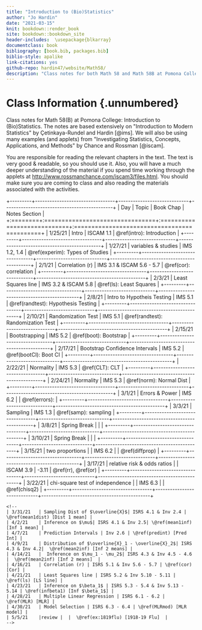 ```yaml
---
title: "Introduction to (Bio)Statistics"
author: "Jo Hardin"
date: "2021-03-15"
knit: bookdown::render_book
site: bookdown::bookdown_site
header-includes:  \usepackage{blkarray}
documentclass: book
bibliography: [book.bib, packages.bib]
biblio-style: apalike
link-citations: yes
github-repo: hardin47/website/Math58/
description: "Class notes for both Math 58 and Math 58B at Pomona College: Introduction to Statistics and Introduction to Biostatistics.  The notes are based extensively on Introduction to Modern Statistics by Çetinkaya-Rundel and Hardin Investigating Statistical Concepts, Applications, and Methods by Chance and Rossman."
---
```


# Class Information {.unnumbered}

Class notes for Math 58(B) at Pomona College: Introduction to (Bio)Statistics. The notes are based extensively on "Introduction to Modern Statistics" by Çetinkaya-Rundel and Hardin [@ims]. We will also be using many examples (and applets) from "Investigating Statistics, Concepts, Applications, and Methods" by Chance and Rossman [@iscam].

You are responsible for reading the relevant chapters in the text. The text is very good & readable, so you should use it. Also, you will have a much deeper understanding of the material if you spend time working through the applets at <http://www.rossmanchance.com/iscam3/files.html>. You should make sure you are coming to class and also reading the materials associated with the activities.









+---------+---------------------------------+-----------------------------+---------------------------------------------+
| Day     | Topic                           | Book Chap                   | Notes Section                               |
+:========+:================================+:============================+:============================================+
| 1/25/21 | Intro                           | ISCAM 1.1                   | \@ref(intro): Introduction                  |
+---------+---------------------------------+-----------------------------+---------------------------------------------+
| 1/27/21 | variables & studies             | IMS 1.2, 1.4                | \@ref(experim): Types of Studies            |
+---------+---------------------------------+-----------------------------+---------------------------------------------+
| 2/1/21  | Correlation (r)                 | IMS 3.1 & ISCAM 5.6 - 5.7   | \@ref(cor): correlation                     |
+---------+---------------------------------+-----------------------------+---------------------------------------------+
| 2/3/21  | Least Squares line              | IMS 3.2 & ISCAM 5.8         | \@ref(ls): Least Squares                    |
+---------+---------------------------------+-----------------------------+---------------------------------------------+
| 2/8/21  | Intro to Hypotheis Testing      | IMS 5.1                     | \@ref(randtest): Hypothesis Testing         |
+---------+---------------------------------+-----------------------------+---------------------------------------------+
| 2/10/21 | Randomization Test              | IMS 5.1                     | \@ref(randtest): Randomization Test         |
+---------+---------------------------------+-----------------------------+---------------------------------------------+
| 2/15/21 | Bootstrapping                   | IMS 5.2                     | \@ref(boot): Bootstrap                      |
+---------+---------------------------------+-----------------------------+---------------------------------------------+
| 2/17/21 | Bootstrap Confidence Intervals  | IMS 5.2                     | \@ref(bootCI): Boot CI                      |
+---------+---------------------------------+-----------------------------+---------------------------------------------+
| 2/22/21 | Normality                       | IMS 5.3                     | \@ref(CLT): CLT                             |
+---------+---------------------------------+-----------------------------+---------------------------------------------+
| 2/24/21 | Normality                       | IMS 5.3                     | \@ref(norm): Normal Dist                    |
+---------+---------------------------------+-----------------------------+---------------------------------------------+
| 3/1/21  | Errors & Power                  | IMS 6.2 \|                  | \@ref(errors):                              |
+---------+---------------------------------+-----------------------------+---------------------------------------------+
| 3/3/21  | Sampling                        | IMS 1.3                     | \@ref(samp): sampling                       |
+---------+---------------------------------+-----------------------------+---------------------------------------------+
| 3/8/21  | Spring Break                    |                             |                                             |
+---------+---------------------------------+-----------------------------+---------------------------------------------+
| 3/10/21 | Spring Break                    |                             |                                             |
+---------+---------------------------------+-----------------------------+---------------------------------------------+
| 3/15/21 | two proportions                 | |    IMS 6.2                |        |   \@ref(diffprop)                  |
+---------+---------------------------------+-----------------------------+---------------------------------------------+
| 3/17/21 | relative risk & odds ratios     |              |    ISCAM 3.9 | -3.11 \| \@ref(rr), \@ref(or)               |
+---------+---------------------------------+-----------------------------+---------------------------------------------+
| 3/22/21 | chi-square test of independence |               |   IMS 6.3   |                      |        \@ref(chisq2) |
+---------+---------------------------------+-----------------------------+---------------------------------------------+

```{=html}
<!--
| 3/31/21   | Sampling Dist of $\overline{X}$| ISRS 4.1 & Inv 2.4 |   \@ref(mean1dist) [Dist 1 mean] |
| 4/2/21    | Inference on $\mu$| ISRS 4.1 & Inv 2.5| \@ref(mean1inf) [Inf 1 mean] |
| 4/7/21    | Prediction Intervals | Inv 2.6 | \@ref(predint) [Pred Int] |
| 4/9/21    | Distribution of $\overline{X}_1 - \overline{X}_2$| ISRS 4.3 & Inv 4.2|  \@ref(mean2inf) [Inf 2 means] |
| 4/14/21   |  Inference on $\mu_1 - \mu_2$| ISRS 4.3 & Inv 4.5 - 4.6 |  \@ref(mean2inf) [Inf 2 means]  |
| 4/16/21   | Correlation (r) | ISRS 5.1 & Inv 5.6 - 5.7 | \@ref(cor) [Cor] |
| 4/21/21   | Least Squares line | ISRS 5.2 & Inv 5.10 - 5.11 | \@ref(ls) [LS line] |
| 4/23/21   | Inference on $\beta_1$ | ISRS 5.3 - 5.4 & Inv 5.13 - 5.14 | \@ref(infbeta1) [Inf $\beta_1$] |
| 4/28/21   | Multiple Linear Regression | ISRS 6.1 - 6.2 |  \@ref(MLR) [MLR] |
| 4/30/21   | Model Selection | ISRS 6.3 - 6.4 | \@ref(MLRmod) [MLR model] |
| 5/5/21    |review |  |  \@ref(ex:1819flu) [1918-19 Flu]  |
-->
```
